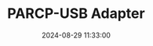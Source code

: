 ---
layout: post
title: PARCP-USB Adapter
summary: 
date: '2024-08-29 11:33:00'
tags: [Atari ST, Network Devices]
---